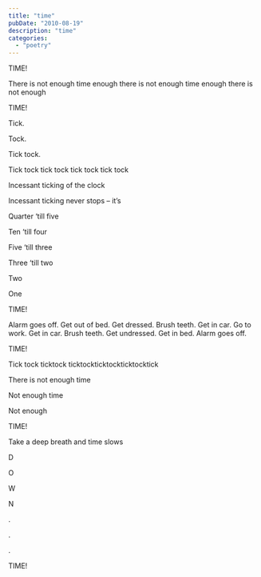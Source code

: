 ```yaml
---
title: "time"
pubDate: "2010-08-19"
description: "time"
categories:
  - "poetry"
---
```


TIME!

There is not enough time enough there is not enough time enough there is not enough

TIME!

Tick.

Tock.

Tick tock.

Tick tock tick tock tick tock tick tock

Incessant ticking of the clock

Incessant ticking never stops – it’s

Quarter ‘till five

Ten ‘till four

Five ‘till three

Three ‘till two

Two

One

TIME!

Alarm goes off. Get out of bed. Get dressed. Brush teeth. Get in car. Go to work. Get in car. Brush teeth. Get undressed. Get in bed. Alarm goes off.

TIME!

Tick tock ticktock ticktockticktockticktocktick

There is not enough time

Not enough time

Not enough

TIME!

Take a deep breath and time slows

D

O

W

N

.

.

.

TIME!
